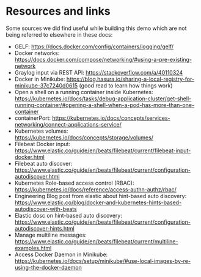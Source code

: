 # Resources and links

Some sources we did find useful while building this demo which are not being referred to elsewhere in these docs:

* GELF: https://docs.docker.com/config/containers/logging/gelf/
* Docker networks: https://docs.docker.com/compose/networking/#using-a-pre-existing-network
* Graylog input via REST API: https://stackoverflow.com/a/40110324
* Docker in Minikube: https://blog.hasura.io/sharing-a-local-registry-for-minikube-37c7240d0615 (good read to learn how things work)
* Open a shell on a running container inside Kubernetes: https://kubernetes.io/docs/tasks/debug-application-cluster/get-shell-running-container/#opening-a-shell-when-a-pod-has-more-than-one-container
* containerPort: https://kubernetes.io/docs/concepts/services-networking/connect-applications-service/
* Kubernetes volumes: https://kubernetes.io/docs/concepts/storage/volumes/
* Filebeat Docker input: https://www.elastic.co/guide/en/beats/filebeat/current/filebeat-input-docker.html
* Filebeat auto discover: https://www.elastic.co/guide/en/beats/filebeat/current/configuration-autodiscover.html
* Kubernetes Role-based access control (RBAC): https://kubernetes.io/docs/reference/access-authn-authz/rbac/
* Engineering Blog post from elastic about hint-based auto discovery: https://www.elastic.co/blog/docker-and-kubernetes-hints-based-autodiscover-with-beats
* Elastic dosc on hint-based auto discovery: https://www.elastic.co/guide/en/beats/filebeat/current/configuration-autodiscover-hints.html
* Manage multiline messages: https://www.elastic.co/guide/en/beats/filebeat/current/multiline-examples.html
* Access Docker Daemon in Minikube: https://kubernetes.io/docs/setup/minikube/#use-local-images-by-re-using-the-docker-daemon
